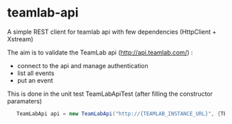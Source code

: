 teamlab-api
===========

A simple REST client for teamlab api with few dependencies (HttpClient + Xstream)

The aim is to validate the TeamLab api (http://api.teamlab.com/) :
 - connect to the api and manage authentication
 - list all events
 - put an event

This is done in the unit test TeamLabApiTest (after filling the constructor paramaters)
 
 ```java
    TeamLabApi api = new TeamLabApi("http://{TEAMLAB_INSTANCE_URL}", {TEAMLAB_USER_NAME}, {TEAMLAB_PASSWORD});
 ```